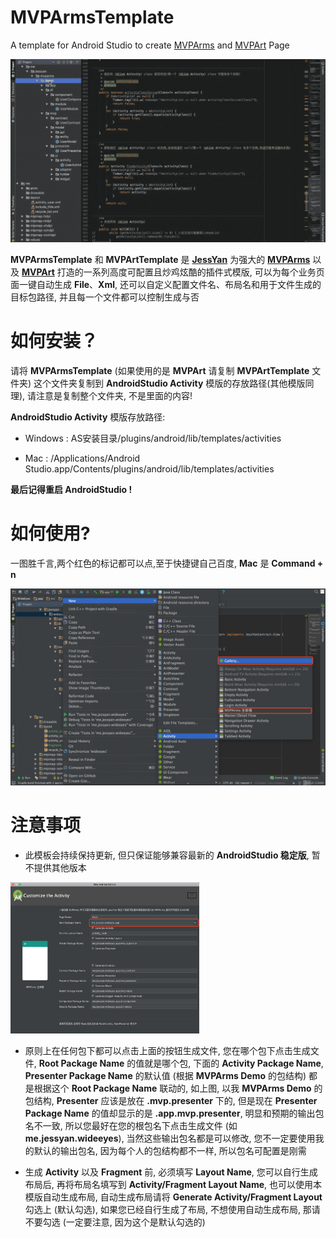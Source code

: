 # MVPArmsTemplate
A template for Android Studio to create [MVPArms](https://github.com/JessYanCoding/MVPArms) and [MVPArt](https://github.com/JessYanCoding/MVPArt) Page 

![gif](art/MVPArmsTemplate.gif)

**MVPArmsTemplate** 和 **MVPArtTemplate** 是 [**JessYan**](https://github.com/JessYanCoding) 为强大的 [**MVPArms**](https://github.com/JessYanCoding/MVPArms) 以及 [**MVPArt**](https://github.com/JessYanCoding/MVPArt) 打造的一系列高度可配置且炒鸡炫酷的插件式模版, 可以为每个业务页面一键自动生成 **File**、**Xml**, 还可以自定义配置文件名、布局名和用于文件生成的目标包路径, 并且每一个文件都可以控制生成与否

# 如何安装？

请将 **MVPArmsTemplate** (如果使用的是 **MVPArt** 请复制 **MVPArtTemplate** 文件夹) 这个文件夹复制到 **AndroidStudio Activity** 模版的存放路径(其他模版同理), 请注意是复制整个文件夹, 不是里面的内容!

**AndroidStudio Activity** 模版存放路径:

* Windows : AS安装目录/plugins/android/lib/templates/activities

* Mac : /Applications/Android Studio.app/Contents/plugins/android/lib/templates/activities

**最后记得重启 AndroidStudio !**

# 如何使用?

一图胜千言,两个红色的标记都可以点,至于快捷键自己百度, **Mac** 是 **Command + n**

![step](art/step.png)

# 注意事项

* 此模板会持续保持更新, 但只保证能够兼容最新的 **AndroidStudio 稳定版**, 暂不提供其他版本

<img src="art/attention.png" width="60%" height="60%">

* 原则上在任何包下都可以点击上面的按钮生成文件, 您在哪个包下点击生成文件, **Root Package Name** 的值就是哪个包, 下面的 **Activity Package Name**, **Presenter Package Name** 的默认值 (根据 **MVPArms Demo** 的包结构) 都是根据这个 **Root Package Name** 联动的, 如上图, 以我 **MVPArms Demo** 的包结构, **Presenter** 应该是放在 **.mvp.presenter** 下的, 但是现在 **Presenter Package Name** 的值却显示的是 **.app.mvp.presenter**, 明显和预期的输出包名不一致, 所以您最好在您的根包名下点击生成文件 (如 **me.jessyan.wideeyes**), 当然这些输出包名都是可以修改, 您不一定要使用我的默认的输出包名, 因为每个人的包结构都不一样, 所以包名可配置是刚需       

* 生成 **Activity** 以及 **Fragment** 前, 必须填写 **Layout Name**, 您可以自行生成布局后, 再将布局名填写到 **Activity/Fragment Layout Name**, 也可以使用本模版自动生成布局, 自动生成布局请将 **Generate Activity/Fragment Layout** 勾选上 (默认勾选), 如果您已经自行生成了布局, 不想使用自动生成布局, 那请不要勾选 (一定要注意, 因为这个是默认勾选的)



